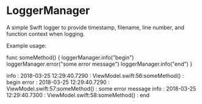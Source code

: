 # LoggerManager
A simple Swift logger to provide timestamp, filename, line number, and function context when logging.

Example usage:

func someMethod() {
    loggerManager.info("begin")
    loggerManager.error("some error message")
    loggerManager.info("end")
}

info  : 2018-03-25 12:29:40.7290 : ViewModel.swift:56:someMethod() : begin
error : 2018-03-25 12:29:40.7290 : ViewModel.swift:57:someMethod() : some error message
info  : 2018-03-25 12:29:40.7300 : ViewModel.swift:58:someMethod() : end
